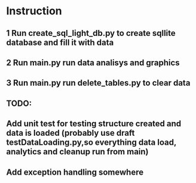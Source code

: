 # Instruction

## 1 Run create_sql_light_db.py  to create sqllite database and fill it with data

## 2 Run main.py  run data analisys and graphics

## 3 Run main.py  run delete_tables.py  to clear data


## TODO:

## Add unit test for testing structure created and data is loaded  (probably use draft testDataLoading.py,so everything data load, analytics and cleanup run from main)
## Add exception handling somewhere
